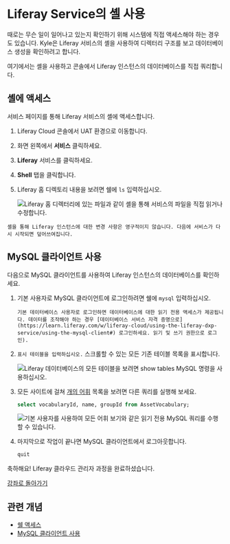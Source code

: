 # Liferay Service의 셸 사용

때로는 무슨 일이 일어나고 있는지 확인하기 위해 시스템에 직접 액세스해야 하는 경우도 있습니다. Kyle은 Liferay 서비스의 셸을 사용하여 디렉터리 구조를 보고 데이터베이스 생성을 확인하려고 합니다.

여기에서는 셸을 사용하고 콘솔에서 Liferay 인스턴스의 데이터베이스를 직접 쿼리합니다.

## 셸에 액세스

서비스 페이지를 통해 Liferay 서비스의 셸에 액세스합니다.

1. Liferay Cloud 콘솔에서 UAT 환경으로 이동합니다.

1. 화면 왼쪽에서 **서비스** 클릭하세요.

1. **Liferay** 서비스를 클릭하세요.

1. **Shell** 탭을 클릭합니다.

1. Liferay 홈 디렉토리 내용을 보려면 쉘에 `ls` 입력하십시오.

    ![Liferay 홈 디렉터리에 있는 파일과 같이 셸을 통해 서비스의 파일을 직접 읽거나 수정합니다.](./using-the-liferay-services-shell/images/01.png)

```{note}
셸을 통해 Liferay 인스턴스에 대한 변경 사항은 영구적이지 않습니다. 다음에 서비스가 다시 시작되면 덮어쓰여집니다.
```

## MySQL 클라이언트 사용

다음으로 MySQL 클라이언트를 사용하여 Liferay 인스턴스의 데이터베이스를 확인하세요.

1. 기본 사용자로 MySQL 클라이언트에 로그인하려면 쉘에 `mysql` 입력하십시오.

    ```{note}
    기본 데이터베이스 사용자로 로그인하면 데이터베이스에 대한 읽기 전용 액세스가 제공됩니다. 데이터를 조작해야 하는 경우 [데이터베이스 서비스 자격 증명으로](https://learn.liferay.com/w/liferay-cloud/using-the-liferay-dxp-service/using-the-mysql-client#) 로그인하세요. 읽기 및 쓰기 권한으로 로그인).
    ```

1. `표시 테이블을 입력하십시오.` 스크롤할 수 있는 모든 기존 테이블 목록을 표시합니다.

    ![Liferay 데이터베이스의 모든 테이블을 보려면 show tables MySQL 명령을 사용하십시오.](./using-the-liferay-services-shell/images/02.png)

1. 모든 사이트에 걸쳐 [개의 어휘](https://learn.liferay.com/w/dxp/content-authoring-and-management/tags-and-categories/organizing-content-with-categories-and-tags) 목록을 보려면 다른 쿼리를 실행해 보세요.

    ```sql
    select vocabularyId, name, groupId from AssetVocabulary;
    ```

    ![기본 사용자를 사용하여 모든 어휘 보기와 같은 읽기 전용 MySQL 쿼리를 수행할 수 있습니다.](./using-the-liferay-services-shell/images/03.png)

1. 마지막으로 작업이 끝나면 MySQL 클라이언트에서 로그아웃합니다.

    ```sql
    quit
    ```

축하해요! Liferay 클라우드 관리자 과정을 완료하셨습니다.

[강좌로 돌아가기](../../index.md)

## 관련 개념

* [쉘 액세스](https://learn.liferay.com/web/guest/w/liferay-cloud/troubleshooting/shell-access)
* [MySQL 클라이언트 사용](https://learn.liferay.com/web/guest/w/liferay-cloud/using-the-liferay-dxp-service/using-the-mysql-client)
